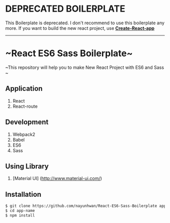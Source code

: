 # DEPRECATED BOILERPLATE
This Boilerplate is deprecated. I don't recommend to use this boilerplate any more. If you want to build the new react project, use [**Create-React-app**](https://github.com/facebook/create-react-app)

---

# ~React ES6 Sass Boilerplate~
~This repository will help you to make New React Project with ES6 and Sass ~

## Application
1. React
2. React-route

## Development
1. Webpack2
2. Babel
3. ES6
4. Sass

## Using Library
1. [Material UI] (http://www.material-ui.com/)


## Installation
```sh
$ git clone https://github.com/nayunhwan/React-ES6-Sass-Boilerplate app-name
$ cd app-name
$ npm install
```

